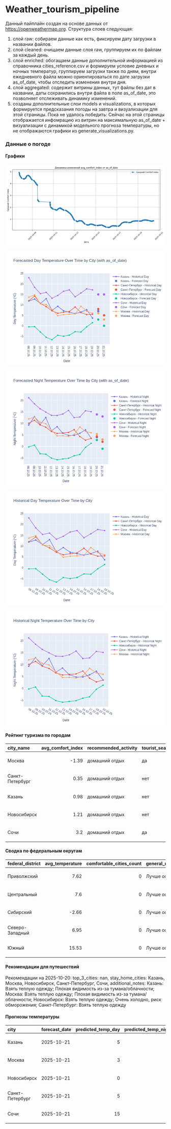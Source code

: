# Weather_tourism_pipeline
Данный пайплайн создан на основе данных от https://openweathermap.org.
Структура слоев следующая:
  1) слой raw: 
  собираем данные как есть, фиксируем дату загрузки в названии файлов.
  2) слой cleaned:
  очищаем данные слоя raw, группируем их по файлам за каждый день.
  3) слой enriched:
  обогащаем данные дополнительной информацией из справочника cities_reference.csv и формируем условие дневных и ночных температур,
  группируем загрузки также по дням, внутри ежедневного файла можно ориентироваться по дате загрузки as_of_date, чтобы отследить изменения внутри дня.
  4) слой aggregated:
   содержит витрины данных, тут файлы без дат в названии, даты сохранились внутри файла в поле as_of_date, это позволняет отслеживать динамику изменений.
  6) созданы дополнительные слои models и visualizations, в которых формируется предсказания погоды на завтра и визуализации для этой страницы.
  Пока не удалось победить: Сейчас на этой страницы отображается инфомрацию из витрин на максимальную as_of_date + визуализации с динамикой модельного прогноза температуры, 
  но не отображаются графики из generate_visualizations.py.
<!-- WEATHER DATA START -->
### Данные о погоде

#### Графики
![Comfort Index Trend](data/visualizations/comfort_index_trend.png)

![Forecasted Day Temperature](data/visualizations/forecasted_day_temperature.png)

![Forecasted Night Temperature](data/visualizations/forecasted_night_temperature.png)

![Historical Day Temperature](data/visualizations/historical_day_temperature.png)

![Historical Night Temperature](data/visualizations/historical_night_temperature.png)

#### Рейтинг туризма по городам
| city_name       |   avg_comfort_index | recommended_activity   | tourist_season_match   | tourism_season   | tour_recommendation       | as_of_date          |
|:----------------|--------------------:|:-----------------------|:-----------------------|:-----------------|:--------------------------|:--------------------|
| Москва          |               -1.39 | домашний отдых         | да                     | Круглогодично    | домашний отдых в сезон    | 2025-10-20 11:20:00 |
| Санкт-Петербург |                0.35 | домашний отдых         | нет                    | Май-Сентябрь     | домашний отдых вне сезона | 2025-10-20 11:20:00 |
| Казань          |                0.98 | домашний отдых         | нет                    | Май-Сентябрь     | домашний отдых вне сезона | 2025-10-20 11:20:00 |
| Новосибирск     |                1.21 | домашний отдых         | нет                    | Июнь-Август      | домашний отдых вне сезона | 2025-10-20 11:20:00 |
| Сочи            |                3.2  | домашний отдых         | да                     | Май-Октябрь      | домашний отдых в сезон    | 2025-10-20 11:20:00 |

#### Сводка по федеральным округам
| federal_district   |   avg_temperature |   comfortable_cities_count | general_recommendation   | as_of_date          |
|:-------------------|------------------:|---------------------------:|:-------------------------|:--------------------|
| Приволжский        |              7.62 |                          0 | Лучше остаться дома      | 2025-10-20 11:20:00 |
| Центральный        |              7.6  |                          0 | Лучше остаться дома      | 2025-10-20 11:20:00 |
| Сибирский          |             -2.66 |                          0 | Лучше остаться дома      | 2025-10-20 11:20:00 |
| Северо-Западный    |              6.95 |                          0 | Лучше остаться дома      | 2025-10-20 11:20:00 |
| Южный              |             15.53 |                          0 | Лучше остаться дома      | 2025-10-20 11:20:00 |

#### Рекомендации для путешествий
Рекомендации на 2025-10-20: top_3_cities: nan, stay_home_cities: Казань, Москва, Новосибирск, Санкт-Петербург, Сочи, additional_notes: Казань: Взять теплую одежду; Плохая видимость из-за тумана/облачности; Москва: Взять теплую одежду; Плохая видимость из-за тумана/облачности; Новосибирск: Взять теплую одежду; Очень холодно, риск обморожения; Санкт-Петербург: Взять теплую одежду

#### Прогнозы температуры
| city            | forecast_date   |   predicted_temp_day |   predicted_temp_night | model_type       | as_of_date          |
|:----------------|:----------------|---------------------:|-----------------------:|:-----------------|:--------------------|
| Казань          | 2025-10-21      |                    5 |                      3 | LinearRegression | 2025-10-20 11:20:30 |
| Москва          | 2025-10-21      |                    3 |                      3 | LinearRegression | 2025-10-20 11:20:30 |
| Новосибирск     | 2025-10-21      |                    0 |                     -1 | LinearRegression | 2025-10-20 11:20:30 |
| Санкт-Петербург | 2025-10-21      |                    5 |                      2 | LinearRegression | 2025-10-20 11:20:30 |
| Сочи            | 2025-10-21      |                   15 |                     13 | LinearRegression | 2025-10-20 11:20:30 |


<!-- WEATHER DATA END -->
